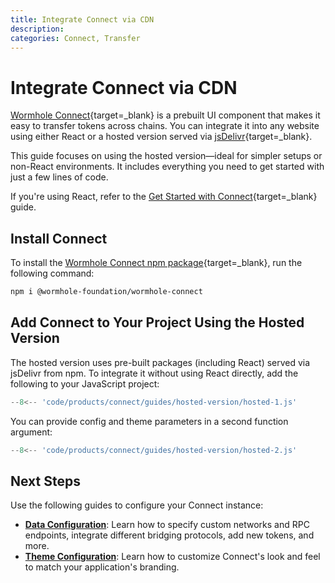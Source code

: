 ```yaml
---
title: Integrate Connect via CDN
description:
categories: Connect, Transfer
---
```


# Integrate Connect via CDN

[Wormhole Connect](/docs/products/connect/overview/){target=\_blank} is a prebuilt UI component that makes it easy to transfer tokens across chains. You can integrate it into any website using either React or a hosted version served via [jsDelivr](https://www.jsdelivr.com/){target=\_blank}.

This guide focuses on using the hosted version—ideal for simpler setups or non-React environments. It includes everything you need to get started with just a few lines of code.

If you're using React, refer to the [Get Started with Connect](/docs/products/connect/get-started/){target=\_blank} guide.

## Install Connect

To install the [Wormhole Connect npm package](https://www.npmjs.com/package/@wormhole-foundation/wormhole-connect){target=\_blank}, run the following command:

```bash
npm i @wormhole-foundation/wormhole-connect
```

## Add Connect to Your Project Using the Hosted Version

The hosted version uses pre-built packages (including React) served via jsDelivr from npm. To integrate it without using React directly, add the following to your JavaScript project:

```js
--8<-- 'code/products/connect/guides/hosted-version/hosted-1.js'
```

You can provide config and theme parameters in a second function argument:

```js
--8<-- 'code/products/connect/guides/hosted-version/hosted-2.js'
```

## Next Steps

Use the following guides to configure your Connect instance:

- **[Data Configuration](/docs/products/connect/configuration/data/)**: Learn how to specify custom networks and RPC endpoints, integrate different bridging protocols, add new tokens, and more.
- **[Theme Configuration](/docs/products/connect/configuration/theme/)**: Learn how to customize Connect's look and feel to match your application's branding.
